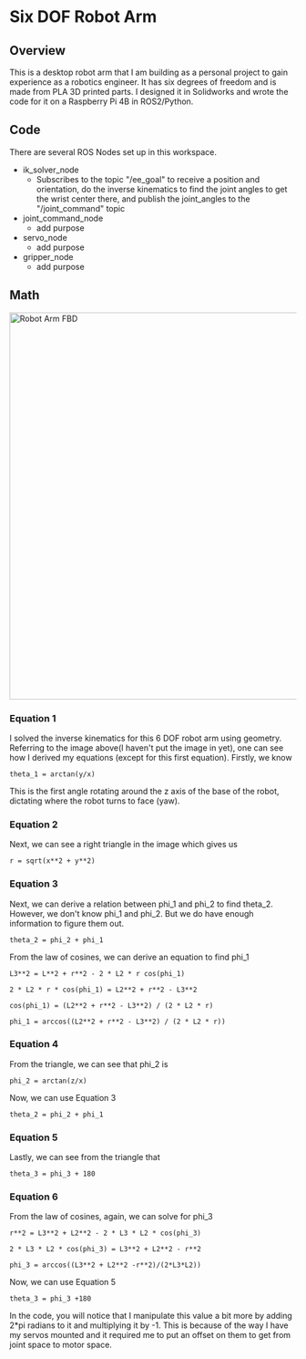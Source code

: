 # Six DOF Robot Arm

## Overview
This is a desktop robot arm that I am building as a personal project to gain experience as a robotics engineer. It has six degrees of freedom and is made from PLA 3D printed parts. I designed it in Solidworks and wrote the code for it on a Raspberry Pi 4B in ROS2/Python.

## Code
There are several ROS Nodes set up in this workspace.  
* ik_solver_node
  * Subscribes to the topic "/ee_goal" to receive a position and orientation, do the inverse kinematics to find the joint angles to get the wrist center there, and publish the joint_angles to the "/joint_command" topic
* joint_command_node
  * add purpose
* servo_node
  * add purpose
* gripper_node
  * add purpose

## Math  
  
<img width="563" height="679" alt="Robot Arm FBD" src="https://github.com/user-attachments/assets/c9e46a22-2c18-4b20-a8fe-cf9b8742baaa" />

### Equation 1
I solved the inverse kinematics for this 6 DOF robot arm using geometry. Referring to the image above(I haven't put the image in yet), one can see how I derived my equations (except for this first equation). Firstly, we know  
  
 ``` theta_1 = arctan(y/x) ```  
   
This is the first angle rotating around the z axis of the base of the robot, dictating where the robot turns to face (yaw).

### Equation 2
Next, we can see a right triangle in the image which gives us  

``` r = sqrt(x**2 + y**2) ```  

### Equation 3
Next, we can derive a relation between phi_1 and phi_2 to find theta_2. However, we don't know phi_1 and phi_2. But we do have enough information to figure them out.  

``` theta_2 = phi_2 + phi_1 ```  

From the law of cosines, we can derive an equation to find phi_1  

``` L3**2 = L**2 + r**2 - 2 * L2 * r cos(phi_1) ```  

``` 2 * L2 * r * cos(phi_1) = L2**2 + r**2 - L3**2 ```  

``` cos(phi_1) = (L2**2 + r**2 - L3**2) / (2 * L2 * r) ```  

``` phi_1 = arccos((L2**2 + r**2 - L3**2) / (2 * L2 * r)) ```

### Equation 4  
From the triangle, we can see that phi_2 is  

``` phi_2 = arctan(z/x) ```  

Now, we can use Equation 3  

``` theta_2 = phi_2 + phi_1 ```  

### Equation 5  
Lastly, we can see from the triangle that  

```theta_3 = phi_3 + 180```  

### Equation 6  
From the law of cosines, again, we can solve for phi_3  

``` r**2 = L3**2 + L2**2 - 2 * L3 * L2 * cos(phi_3) ```  

``` 2 * L3 * L2 * cos(phi_3) = L3**2 + L2**2 - r**2 ```  

``` phi_3 = arccos((L3**2 + L2**2 -r**2)/(2*L3*L2)) ```  

Now, we can use Equation 5  

``` theta_3 = phi_3 +180 ```  

In the code, you will notice that I manipulate this value a bit more by adding 2*pi radians to it and multiplying it by -1. This is because of the way I have my servos mounted and it required me to put an offset on them to get from joint space to motor space.  

